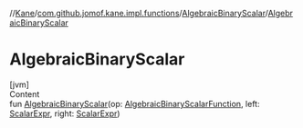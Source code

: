 //[Kane](../../index.md)/[com.github.jomof.kane.impl.functions](../index.md)/[AlgebraicBinaryScalar](index.md)/[AlgebraicBinaryScalar](-algebraic-binary-scalar.md)



# AlgebraicBinaryScalar  
[jvm]  
Content  
fun [AlgebraicBinaryScalar](-algebraic-binary-scalar.md)(op: [AlgebraicBinaryScalarFunction](../-algebraic-binary-scalar-function/index.md), left: [ScalarExpr](../../com.github.jomof.kane.impl/-scalar-expr/index.md), right: [ScalarExpr](../../com.github.jomof.kane.impl/-scalar-expr/index.md))  



